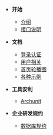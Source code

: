 <!-- 这是目录树文件 -->

- **开始**
    - [介绍](/README)
    - [接口说明](/sa-lib/doc-exp)

- **文档**
    - [登录认证](project/login)
    - [用户相关](/project/user)
    - [首页轮播图](/project/swiper) 
    - [各种示例](/project/p-case) 

- **工具安利**
    - [Archunit](/project/archunit)
- **企业研发规约**
    - [数据库规约](/project/database)